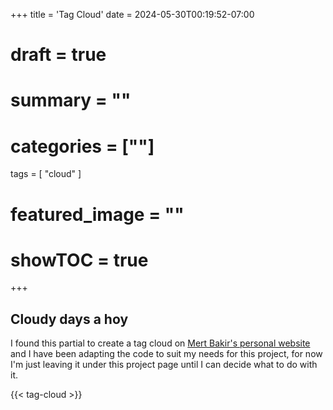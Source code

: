 +++
title = 'Tag Cloud'
date = 2024-05-30T00:19:52-07:00
# draft = true
# summary = ""
# categories = [""]
tags = [
  "cloud"
  ]
# featured_image = ""
# showTOC = true
+++

## Cloudy days a hoy
  I found this partial to create a tag cloud on [Mert Bakir's personal website](https://mertbakir.gitlab.io/hugo/tag-cloud-in-hugo/) and I have been adapting the code to suit my needs for this project, for now I'm just leaving it under this project page until I can decide what to do with it.

{{< tag-cloud >}}